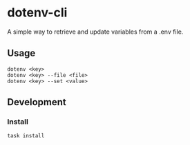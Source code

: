 # dotenv-cli

A simple way to retrieve and update variables from a .env file.

## Usage

```shell
dotenv <key>
dotenv <key> --file <file>
dotenv <key> --set <value>
```

## Development

### Install

```shell
task install
```
